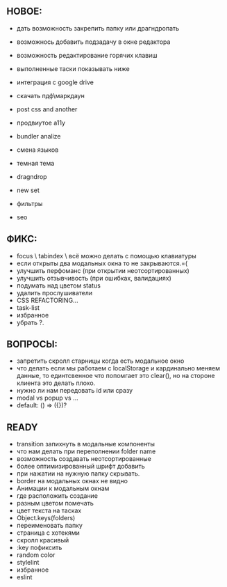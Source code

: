 ## НОВОЕ:

- дать возможность закрепить папку или драгндропать

- возможнось добавить подзадачу в окне редактора
- возможность редактирование горячих клавиш
- выполненные таски показывать ниже
- интеграция с google drive
- скачать пдф\маркдаун
- post css and another
- продвиутое a11y
- bundler analize
- смена языков
- темная тема
- dragndrop
- new set
- фильтры
- seo

## ФИКС:

- focus \ tabindex \ всё можно делать с помощью клавиатуры
- если открыты два модальных окна то не закрываются.=(
- улучшить перфоманс (при открытии неотсортированных)
- улучшить отзывчивость (при ошибках, валидациях)
- подумать над цветом status
- удалить прослушиватели
- CSS REFACTORING...
- task-list
- избранное
- убрать ?.

## ВОПРОСЫ:

- запретить скролл старницы когда есть модальное окно
- что делать если мы работаем с localStorage и кардинально меняем данные, то единтсвенное что попомгает это clear(), но на стороне клиента это делать плохо.
- нужно ли нам передовать id или сразу
- modal vs popup vs ...
- default: () => ({})?

## READY

- transition запихнуть в модальные компоненты
- что нам делать при переполнении folder name
- возможность создавать неотсортированные
- более оптимизированный шрифт добавить
- при нажатии на нужную папку скрывать.
- border на модальных окнах не видно
- Анимации к модальным окнам
- где расположить создание
- разным цветом помечать
- цвет текста на тасках
- Object.keys(folders)
- переименовать папку
- страница с хотекями
- скролл красивый
- :key пофиксить
- random color
- stylelint
- избранное
- eslint
